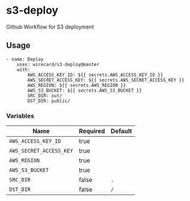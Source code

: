 # s3-deploy
Github Workflow for S3 deployment

## Usage

```
- name: Deploy
    uses: wirecard/s3-deploy@master
    with:
        AWS_ACCESS_KEY_ID: ${{ secrets.AWS_ACCESS_KEY_ID }}
        AWS_SECRET_ACCESS_KEY: ${{ secrets.AWS_SECRET_ACCESS_KEY }}
        AWS_REGION: ${{ secrets.AWS_REGION }}
        AWS_S3_BUCKET: ${{ secrets.AWS_S3_BUCKET }}
        SRC_DIR: out/
        DST_DIR: public/
```

### Variables

| Name                    | Required | Default |
|-------------------------|----------|---------|
| `AWS_ACCESS_KEY_ID`     | true     |         |
| `AWS_SECRET_ACCESS_KEY` | true     |         |
| `AWS_REGION`            | true     |         |
| `AWS_S3_BUCKET`         | true     |         |
| `SRC_DIR`               | false    | `.`     |
| `DST_DIR`               | false    | `/`     |